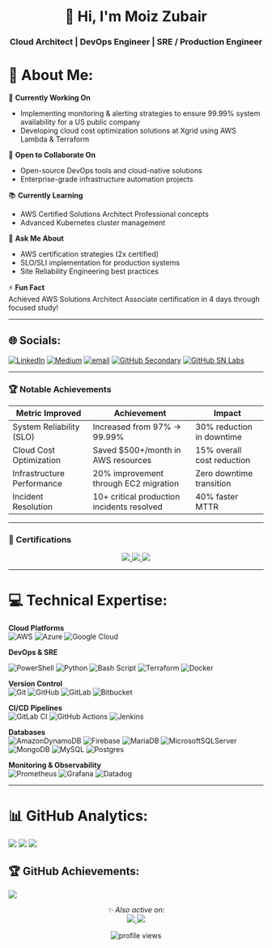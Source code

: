 <h1 align="center">👋 Hi, I'm Moiz Zubair</h1>
<h3 align="center">Cloud Architect | DevOps Engineer | SRE / Production Engineer </h3>


# 💫 About Me:
🔭 **Currently Working On**  
- Implementing monitoring & alerting strategies to ensure 99.99% system availability for a US public company  
- Developing cloud cost optimization solutions at Xgrid using AWS Lambda & Terraform  

🤝 **Open to Collaborate On**  
- Open-source DevOps tools and cloud-native solutions  
- Enterprise-grade infrastructure automation projects  

📚 **Currently Learning**  
- AWS Certified Solutions Architect Professional concepts  
- Advanced Kubernetes cluster management  

💬 **Ask Me About**  
- AWS certification strategies (2x certified)  
- SLO/SLI implementation for production systems  
- Site Reliability Engineering best practices  

⚡ **Fun Fact**  
Achieved AWS Solutions Architect Associate certification in 4 days through focused study!

---

## 🌐 Socials:
[![LinkedIn](https://img.shields.io/badge/LinkedIn-%230077B5.svg?logo=linkedin&logoColor=white)](https://linkedin.com/in/moizzubair) 
[![Medium](https://img.shields.io/badge/Medium-12100E?logo=medium&logoColor=white)](https://medium.com/@mzubair132909) 
[![email](https://img.shields.io/badge/Email-D14836?logo=gmail&logoColor=white)](mailto:mzubair132909@gmail.com) 
[![GitHub Secondary](https://img.shields.io/badge/GitHub-Moiz_0786-%23181717?style=flat&logo=github)](https://github.com/Moiz-0786)
[![GitHub SN Labs](https://img.shields.io/badge/GitHub-SN_Labs-%23181717?style=flat&logo=github)](https://github.com/moiz-zubair_snlabs)

---

### 🏆 Notable Achievements

<div align="center">
  
| **Metric Improved**          | **Achievement**                               | **Impact**                          |
|------------------------------|-----------------------------------------------|-------------------------------------|
| System Reliability (SLO)     | Increased from 97% → 99.99%                   | 30% reduction in downtime           |
| Cloud Cost Optimization      | Saved $500+/month in AWS resources            | 15% overall cost reduction           |
| Infrastructure Performance   | 20% improvement through EC2 migration         | Zero downtime transition            |
| Incident Resolution          | 10+ critical production incidents resolved    | 40% faster MTTR                     |

</div>

---

### 📜 Certifications

<p align="center">
  <a href="https://www.credly.com/users/moiz-zubair">
    <img src="https://img.shields.io/badge/AWS-Solutions_Architect-FF9900?style=for-the-badge&logo=amazon-aws&logoColor=white"/>
    <img src="https://img.shields.io/badge/GCP-Associate_Engineer-4285F4?style=for-the-badge&logo=google-cloud&logoColor=white"/>
    <img src="https://img.shields.io/badge/AWS-Cloud_Practitioner-FF9900?style=for-the-badge&logo=amazon-aws&logoColor=white"/>
  </a>
</p>

---

# 💻 Technical Expertise:
**Cloud Platforms**  
![AWS](https://img.shields.io/badge/AWS-%23FF9900.svg?style=for-the-badge&logo=amazon-aws&logoColor=white) 
![Azure](https://img.shields.io/badge/azure-%230072C6.svg?style=for-the-badge&logo=microsoftazure&logoColor=white) 
![Google Cloud](https://img.shields.io/badge/GoogleCloud-%234285F4.svg?style=for-the-badge&logo=google-cloud&logoColor=white)

**DevOps & SRE**  

![PowerShell](https://img.shields.io/badge/PowerShell-%235391FE.svg?style=for-the-badge&logo=powershell&logoColor=white) 
![Python](https://img.shields.io/badge/python-3670A0?style=for-the-badge&logo=python&logoColor=ffdd54)
![Bash Script](https://img.shields.io/badge/bash_script-%23121011.svg?style=for-the-badge&logo=gnu-bash&logoColor=white)
![Terraform](https://img.shields.io/badge/terraform-%235835CC.svg?style=for-the-badge&logo=terraform&logoColor=white)
![Docker](https://img.shields.io/badge/docker-%230db7ed.svg?style=for-the-badge&logo=docker&logoColor=white) 

**Version Control**  
![Git](https://img.shields.io/badge/git-%23F05033.svg?style=for-the-badge&logo=git&logoColor=white) 
![GitHub](https://img.shields.io/badge/github-%23121011.svg?style=for-the-badge&logo=github&logoColor=white) 
![GitLab](https://img.shields.io/badge/gitlab-%23181717.svg?style=for-the-badge&logo=gitlab&logoColor=white) 
![Bitbucket](https://img.shields.io/badge/bitbucket-%230047B3.svg?style=for-the-badge&logo=bitbucket&logoColor=white) 

**CI/CD Pipelines**  
![GitLab CI](https://img.shields.io/badge/gitlab%20CI-%23181717.svg?style=for-the-badge&logo=gitlab&logoColor=white) 
![GitHub Actions](https://img.shields.io/badge/github%20actions-%232671E5.svg?style=for-the-badge&logo=githubactions&logoColor=white) 
![Jenkins](https://img.shields.io/badge/jenkins-%232C5263.svg?style=for-the-badge&logo=jenkins&logoColor=white) 

**Databases**  
![AmazonDynamoDB](https://img.shields.io/badge/Amazon%20DynamoDB-4053D6?style=for-the-badge&logo=Amazon%20DynamoDB&logoColor=white) 
![Firebase](https://img.shields.io/badge/firebase-a08021?style=for-the-badge&logo=firebase&logoColor=ffcd34) 
![MariaDB](https://img.shields.io/badge/MariaDB-003545?style=for-the-badge&logo=mariadb&logoColor=white) 
![MicrosoftSQLServer](https://img.shields.io/badge/Microsoft%20SQL%20Server-CC2927?style=for-the-badge&logo=microsoft%20sql%20server&logoColor=white) 
![MongoDB](https://img.shields.io/badge/MongoDB-%234ea94b.svg?style=for-the-badge&logo=mongodb&logoColor=white) 
![MySQL](https://img.shields.io/badge/mysql-4479A1.svg?style=for-the-badge&logo=mysql&logoColor=white) 
![Postgres](https://img.shields.io/badge/postgres-%23316192.svg?style=for-the-badge&logo=postgresql&logoColor=white)

**Monitoring & Observability**  
![Prometheus](https://img.shields.io/badge/Prometheus-E6522C?style=for-the-badge&logo=Prometheus&logoColor=white) 
![Grafana](https://img.shields.io/badge/grafana-%23F46800.svg?style=for-the-badge&logo=grafana&logoColor=white)
![Datadog](https://img.shields.io/badge/datadog-%23632CA6.svg?style=for-the-badge&logo=datadog&logoColor=white) 

---

# 📊 GitHub Analytics:
![](https://github-readme-stats.vercel.app/api?username=Moiz-Zubair&theme=github_dark&show_icons=true&hide_border=true&include_all_commits=true&count_private=true)
![](https://github-readme-streak-stats.herokuapp.com/?user=Moiz-Zubair&theme=github-dark&hide_border=true)
![](https://github-readme-stats.vercel.app/api/top-langs/?username=Moiz-Zubair&theme=github_dark&hide_border=true&layout=compact&langs_count=8)

## 🏆 GitHub Achievements:
![](https://github-profile-trophy.vercel.app/?username=Moiz-Zubair&theme=github_dark&no-frame=true&margin-w=15&margin-h=15&column=7)


<p align="center">
  <i>✨ Also active on:</i><br>
  <a href="https://github.com/Moiz-0786">
    <img src="https://img.shields.io/badge/GitHub-Moiz0786-181717?style=flat-square&logo=github&logoColor=white"/>
  </a>
  <a href="https://github.com/moiz-zubair_snlabs">
    <img src="https://img.shields.io/badge/GitHub-moizzubair_SN_Labs-181717?style=flat-square&logo=github&logoColor=white"/>
  </a>
</p>

<p align="center">
  <img src="https://komarev.com/ghpvc/?username=Moiz-Zubair&color=blue&style=flat-square" alt="profile views"/>
</p>
